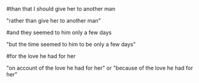 #than that I should give her to another man

"rather than give her to another man"

#and they seemed to him only a few days

"but the time seemed to him to be only a few days"

#for the love he had for her

"on account of the love he had for her" or "because of the love he had for her"